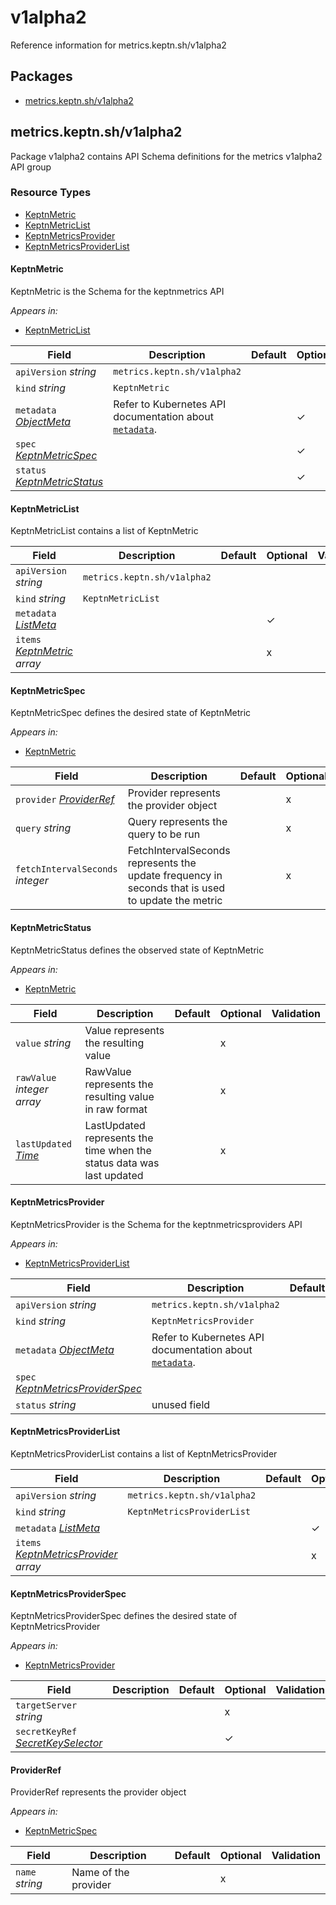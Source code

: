 # v1alpha2

Reference information for metrics.keptn.sh/v1alpha2

<!-- markdownlint-disable -->

## Packages
- [metrics.keptn.sh/v1alpha2](#metricskeptnshv1alpha2)


## metrics.keptn.sh/v1alpha2

Package v1alpha2 contains API Schema definitions for the metrics v1alpha2 API group

### Resource Types
- [KeptnMetric](#keptnmetric)
- [KeptnMetricList](#keptnmetriclist)
- [KeptnMetricsProvider](#keptnmetricsprovider)
- [KeptnMetricsProviderList](#keptnmetricsproviderlist)



#### KeptnMetric



KeptnMetric is the Schema for the keptnmetrics API



_Appears in:_
- [KeptnMetricList](#keptnmetriclist)

| Field | Description | Default | Optional |Validation |
| --- | --- | --- | --- | --- |
| `apiVersion` _string_ | `metrics.keptn.sh/v1alpha2` | | | |
| `kind` _string_ | `KeptnMetric` | | | |
| `metadata` _[ObjectMeta](https://kubernetes.io/docs/reference/generated/kubernetes-api/v1.28/#objectmeta-v1-meta)_ | Refer to Kubernetes API documentation about [`metadata`](https://kubernetes.io/docs/concepts/overview/working-with-objects/annotations/#attaching-metadata-to-objects). || ✓ |  |
| `spec` _[KeptnMetricSpec](#keptnmetricspec)_ |  || ✓ |  |
| `status` _[KeptnMetricStatus](#keptnmetricstatus)_ |  || ✓ |  |


#### KeptnMetricList



KeptnMetricList contains a list of KeptnMetric





| Field | Description | Default | Optional |Validation |
| --- | --- | --- | --- | --- |
| `apiVersion` _string_ | `metrics.keptn.sh/v1alpha2` | | | |
| `kind` _string_ | `KeptnMetricList` | | | |
| `metadata` _[ListMeta](https://kubernetes.io/docs/reference/generated/kubernetes-api/v1.28/#listmeta-v1-meta)_ |  || ✓ |  |
| `items` _[KeptnMetric](#keptnmetric) array_ |  || x |  |


#### KeptnMetricSpec



KeptnMetricSpec defines the desired state of KeptnMetric



_Appears in:_
- [KeptnMetric](#keptnmetric)

| Field | Description | Default | Optional |Validation |
| --- | --- | --- | --- | --- |
| `provider` _[ProviderRef](#providerref)_ | Provider represents the provider object || x |  |
| `query` _string_ | Query represents the query to be run || x |  |
| `fetchIntervalSeconds` _integer_ | FetchIntervalSeconds represents the update frequency in seconds that is used to update the metric || x |  |


#### KeptnMetricStatus



KeptnMetricStatus defines the observed state of KeptnMetric



_Appears in:_
- [KeptnMetric](#keptnmetric)

| Field | Description | Default | Optional |Validation |
| --- | --- | --- | --- | --- |
| `value` _string_ | Value represents the resulting value || x |  |
| `rawValue` _integer array_ | RawValue represents the resulting value in raw format || x |  |
| `lastUpdated` _[Time](https://kubernetes.io/docs/reference/generated/kubernetes-api/v1.28/#time-v1-meta)_ | LastUpdated represents the time when the status data was last updated || x |  |


#### KeptnMetricsProvider



KeptnMetricsProvider is the Schema for the keptnmetricsproviders API



_Appears in:_
- [KeptnMetricsProviderList](#keptnmetricsproviderlist)

| Field | Description | Default | Optional |Validation |
| --- | --- | --- | --- | --- |
| `apiVersion` _string_ | `metrics.keptn.sh/v1alpha2` | | | |
| `kind` _string_ | `KeptnMetricsProvider` | | | |
| `metadata` _[ObjectMeta](https://kubernetes.io/docs/reference/generated/kubernetes-api/v1.28/#objectmeta-v1-meta)_ | Refer to Kubernetes API documentation about [`metadata`](https://kubernetes.io/docs/concepts/overview/working-with-objects/annotations/#attaching-metadata-to-objects). || ✓ |  |
| `spec` _[KeptnMetricsProviderSpec](#keptnmetricsproviderspec)_ |  || ✓ |  |
| `status` _string_ | unused field || ✓ |  |


#### KeptnMetricsProviderList



KeptnMetricsProviderList contains a list of KeptnMetricsProvider





| Field | Description | Default | Optional |Validation |
| --- | --- | --- | --- | --- |
| `apiVersion` _string_ | `metrics.keptn.sh/v1alpha2` | | | |
| `kind` _string_ | `KeptnMetricsProviderList` | | | |
| `metadata` _[ListMeta](https://kubernetes.io/docs/reference/generated/kubernetes-api/v1.28/#listmeta-v1-meta)_ |  || ✓ |  |
| `items` _[KeptnMetricsProvider](#keptnmetricsprovider) array_ |  || x |  |


#### KeptnMetricsProviderSpec



KeptnMetricsProviderSpec defines the desired state of KeptnMetricsProvider



_Appears in:_
- [KeptnMetricsProvider](#keptnmetricsprovider)

| Field | Description | Default | Optional |Validation |
| --- | --- | --- | --- | --- |
| `targetServer` _string_ |  || x |  |
| `secretKeyRef` _[SecretKeySelector](https://kubernetes.io/docs/reference/generated/kubernetes-api/v1.28/#secretkeyselector-v1-core)_ |  || ✓ |  |


#### ProviderRef



ProviderRef represents the provider object



_Appears in:_
- [KeptnMetricSpec](#keptnmetricspec)

| Field | Description | Default | Optional |Validation |
| --- | --- | --- | --- | --- |
| `name` _string_ | Name of the provider || x |  |



